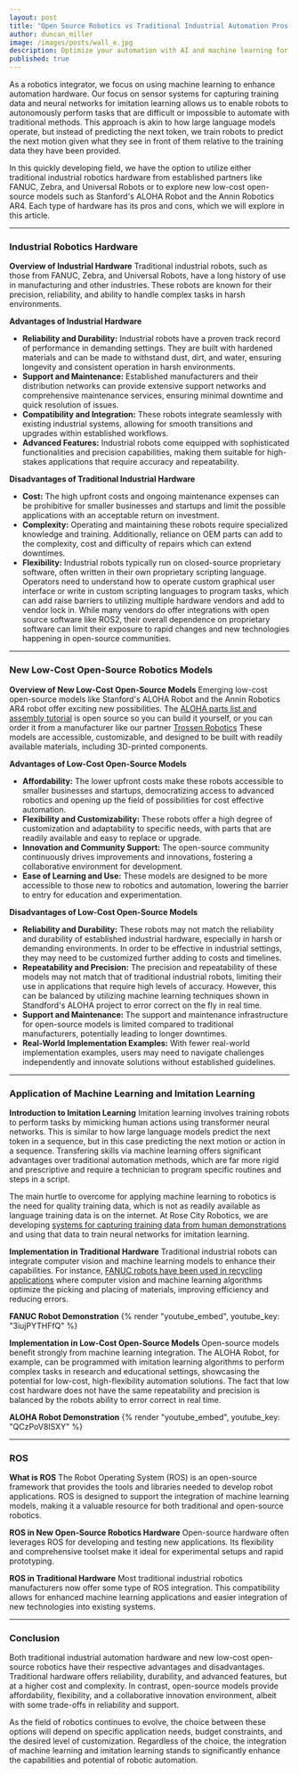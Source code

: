 ```yaml
---
layout: post
title: "Open Source Robotics vs Traditional Industrial Automation Pros and Cons"
author: duncan_miller
image: /images/posts/wall_e.jpg
description: Optimize your automation with AI and machine learning for robotics. Learn pros and cons of traditional industrial and new low-cost open-source hardware.
published: true
---
```


As a robotics integrator, we focus on using machine learning to enhance automation hardware. Our focus on sensor systems for capturing training data and neural networks for imitation learning allows us to enable robots to autonomously perform tasks that are difficult or impossible to automate with traditional methods. This approach is akin to how large language models operate, but instead of predicting the next token, we train robots to predict the next motion given what they see in front of them relative to the training data they have been provided.

In this quickly developing field, we have the option to utilize either traditional industrial robotics hardware from established partners like FANUC, Zebra, and Universal Robots or to explore new low-cost open-source models such as Stanford's ALOHA Robot and the Annin Robotics AR4. Each type of hardware has its pros and cons, which we will explore in this article.

---

### Industrial Robotics Hardware

**Overview of Industrial Hardware**
Traditional industrial robots, such as those from FANUC, Zebra, and Universal Robots, have a long history of use in manufacturing and other industries. These robots are known for their precision, reliability, and ability to handle complex tasks in harsh environments.

**Advantages of Industrial Hardware**

- **Reliability and Durability:** Industrial robots have a proven track record of performance in demanding settings. They are built with hardened materials and can be made to withstand dust, dirt, and water, ensuring longevity and consistent operation in harsh environments.
- **Support and Maintenance:** Established manufacturers and their distribution networks can provide extensive support networks and comprehensive maintenance services, ensuring minimal downtime and quick resolution of issues.
- **Compatibility and Integration:** These robots integrate seamlessly with existing industrial systems, allowing for smooth transitions and upgrades within established workflows.
- **Advanced Features:** Industrial robots come equipped with sophisticated functionalities and precision capabilities, making them suitable for high-stakes applications that require accuracy and repeatability.

**Disadvantages of Traditional Industrial Hardware**

- **Cost:** The high upfront costs and ongoing maintenance expenses can be prohibitive for smaller businesses and startups and limit the possible applications with an acceptable return on investment.
- **Complexity:** Operating and maintaining these robots require specialized knowledge and training. Additionally, reliance on OEM parts can add to the complexity, cost and difficulty of repairs which can extend downtimes.
- **Flexibility:** Industrial robots typically run on closed-source proprietary software, often written in their own proprietary scripting language. Operators need to understand how to operate custom graphical user interface or write in custom scripting languages to program tasks, which can add raise barriers to utilizing multiple hardware vendors and add to vendor lock in. While many vendors do offer integrations with open source software like ROS2, their overall dependence on proprietary software can limit their exposure to rapid changes and new technologies happening in open-source communities.

---

### New Low-Cost Open-Source Robotics Models

**Overview of New Low-Cost Open-Source Models**
Emerging low-cost open-source models like Stanford's ALOHA Robot and the Annin Robotics AR4 robot offer exciting new possibilities. The [ALOHA parts list and assembly tutorial](https://docs.google.com/document/d/1_3yhWjodSNNYlpxkRCPIlvIAaQ76Nqk2wsqhnEVM6Dc/edit) is open source so you can build it yourself, or you can order it from a manufacturer like our partner [Trossen Robotics](https://www.trossenrobotics.com/aloha-kits) These models are accessible, customizable, and designed to be built with readily available materials, including 3D-printed components.

**Advantages of Low-Cost Open-Source Models**

- **Affordability:** The lower upfront costs make these robots accessible to smaller businesses and startups, democratizing access to advanced robotics and opening up the field of possibilities for cost effective automation.
- **Flexibility and Customizability:** These robots offer a high degree of customization and adaptability to specific needs, with parts that are readily available and easy to replace or upgrade.
- **Innovation and Community Support:** The open-source community continuously drives improvements and innovations, fostering a collaborative environment for development.
- **Ease of Learning and Use:** These models are designed to be more accessible to those new to robotics and automation, lowering the barrier to entry for education and experimentation.

**Disadvantages of Low-Cost Open-Source Models**

- **Reliability and Durability:** These robots may not match the reliability and durability of established industrial hardware, especially in harsh or demanding environments. In order to be effective in industrial settings, they may need to be customized further adding to costs and timelines.
- **Repeatability and Precision:** The precision and repeatability of these models may not match that of traditional industrial robots, limiting their use in applications that require high levels of accuracy. However, this can be balanced by utilizing machine learning techniques shown in Standford's ALOHA project to error correct on the fly in real time.
- **Support and Maintenance:** The support and maintenance infrastructure for open-source models is limited compared to traditional manufacturers, potentially leading to longer downtimes.
- **Real-World Implementation Examples:** With fewer real-world implementation examples, users may need to navigate challenges independently and innovate solutions without established guidelines.

---

### Application of Machine Learning and Imitation Learning

**Introduction to Imitation Learning**
Imitation learning involves training robots to perform tasks by mimicking human actions using transformer neural networks. This is similar to how large language models predict the next token in a sequence, but in this case predicting the next motion or action in a sequence. Transfering skills via machine learning offers significant advantages over traditional automation methods, which are far more rigid and prescriptive and require a technician to program specific routines and steps in a script.

The main hurtle to overcome for applying machine learning to robotics is the need for quality training data, which is not as readily available as language training data is on the internet. At Rose City Robotics, we are developing [systems for capturing training data from human demonstrations](https://rosecityrobotics.com/2024/05/08/data-collection-methodologies-for-ai-driven-robotics/) and using that data to train neural networks for imitation learning.

**Implementation in Traditional Hardware**
Traditional industrial robots can integrate computer vision and machine learning models to enhance their capabilities. For instance, [FANUC robots have been used in recycling applications](https://www.fanucamerica.com/case-studies/robots-enhance-efficiency-at-millennium-recycling) where computer vision and machine learning algorithms optimize the picking and placing of materials, improving efficiency and reducing errors.

**FANUC Robot Demonstration**
{% render "youtube_embed", youtube_key: "3iujPYTHFfQ" %}

**Implementation in Low-Cost Open-Source Models**
Open-source models benefit strongly from machine learning integration. The ALOHA Robot, for example, can be programmed with imitation learning algorithms to perform complex tasks in research and educational settings, showcasing the potential for low-cost, high-flexibility automation solutions. The fact that low cost hardware does not have the same repeatability and precision is balanced by the robots ability to error correct in real time.

**ALOHA Robot Demonstration**
{% render "youtube_embed", youtube_key: "QCzPoV8ISXY" %}

---

### ROS

**What is ROS**
The Robot Operating System (ROS) is an open-source framework that provides the tools and libraries needed to develop robot applications. ROS is designed to support the integration of machine learning models, making it a valuable resource for both traditional and open-source robotics.

**ROS in New Open-Source Robotics Hardware**
Open-source hardware often leverages ROS for developing and testing new applications. Its flexibility and comprehensive toolset make it ideal for experimental setups and rapid prototyping.

**ROS in Traditional Hardware**
Most traditional industrial robotics manufacturers now offer some type of ROS integration. This compatibility allows for enhanced machine learning applications and easier integration of new technologies into existing systems.

---

### Conclusion

Both traditional industrial automation hardware and new low-cost open-source robotics have their respective advantages and disadvantages. Traditional hardware offers reliability, durability, and advanced features, but at a higher cost and complexity. In contrast, open-source models provide affordability, flexibility, and a collaborative innovation environment, albeit with some trade-offs in reliability and support.

As the field of robotics continues to evolve, the choice between these options will depend on specific application needs, budget constraints, and the desired level of customization. Regardless of the choice, the integration of machine learning and imitation learning stands to significantly enhance the capabilities and potential of robotic automation.
